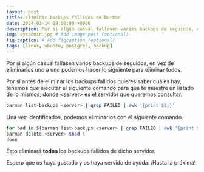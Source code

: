 ```yaml
---
layout: post
title: Eliminar backups fallidos de Barman
date: 2024-03-14 08:00:00 +0000
description: Por si algún casual fallasen varios backups de seguidos, en vez de eliminarlos uno a uno podemos hacer lo siguiente para eliminar todos.
img: sysadmin.jpg # Add image post (optional)
fig-caption: # Add figcaption (optional)
tags: [linux, ubuntu, postgres, backup]
---
```


Por si algún casual fallasen varios backups de seguidos, en vez de eliminarlos uno a uno podemos hacer lo siguiente para eliminar todos.

Por si antes de eliminar los backups fallidos quieres saber cuáles hay, tenemos que ejecutar el siguiente comando para que te muestre un listado de lo mismos, donde \<server> es el servidor que queremos consultar.

```bash
barman list-backups <server> | grep FAILED | awk '{print $2;}'
```

Una vez identificados, podemos eliminarlos con el siguiente comando.

```bash
for bad in $(barman list-backups <server> | grep FAILED | awk '{print $2;}'); do \
barman delete <server> $bad \
done
```

Esto eliminará **todos** los backups fallidos de dicho servidor.

Espero que os haya gustado y os haya servido de ayuda. ¡Hasta la próxima!
